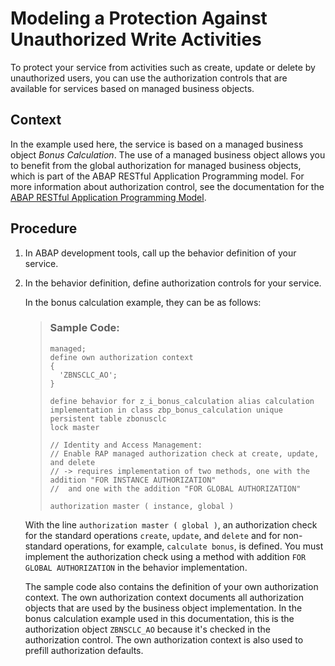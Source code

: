 <!-- copy18bb590e16fd41068f08ea2d7d015b0d -->

# Modeling a Protection Against Unauthorized Write Activities

To protect your service from activities such as create, update or delete by unauthorized users, you can use the authorization controls that are available for services based on managed business objects.



<a name="copy18bb590e16fd41068f08ea2d7d015b0d__context_wbn_z1n_plb"/>

## Context

In the example used here, the service is based on a managed business object *Bonus Calculation*. The use of a managed business object allows you to benefit from the global authorization for managed business objects, which is part of the ABAP RESTful Application Programming model. For more information about authorization control, see the documentation for the [ABAP RESTful Application Programming Model](https://help.sap.com/docs/abap-cloud/abap-rap/abap-restful-application-programming-model?locale=en-US).



## Procedure

1.  In ABAP development tools, call up the behavior definition of your service.

2.  In the behavior definition, define authorization controls for your service.

    In the bonus calculation example, they can be as follows:

    > ### Sample Code:  
    > ```abap
    > managed;
    > define own authorization context
    > {
    >   'ZBNSCLC_AO';
    > }
    > 
    > define behavior for z_i_bonus_calculation alias calculation
    > implementation in class zbp_bonus_calculation unique
    > persistent table zbonusclc
    > lock master
    > 
    > // Identity and Access Management:
    > // Enable RAP managed authorization check at create, update, and delete
    > // -> requires implementation of two methods, one with the addition "FOR INSTANCE AUTHORIZATION"
    > //  and one with the addition "FOR GLOBAL AUTHORIZATION"
    > 
    > authorization master ( instance, global )
    > 
    > ```

    With the line `authorization master ( global )`, an authorization check for the standard operations `create`, `update`, and `delete` and for non-standard operations, for example, `calculate bonus`, is defined. You must implement the authorization check using a method with addition `FOR GLOBAL AUTHORIZATION` in the behavior implementation.

    The sample code also contains the definition of your own authorization context. The own authorization context documents all authorization objects that are used by the business object implementation. In the bonus calculation example used in this documentation, this is the authorization object `ZBNSCLC_AO` because it's checked in the authorization control. The own authorization context is also used to prefill authorization defaults.


